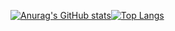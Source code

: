 [![Anurag's GitHub stats](https://github-readme-stats.vercel.app/api?username=hanbitgoun)](https://github.com/anuraghazra/github-readme-stats)[![Top Langs](https://github-readme-stats.vercel.app/api/top-langs/?username=hanbitgoun&layout=compact)](https://github.com/anuraghazra/github-readme-stats)




<!--
**hanbitgoun/hanbitgoun** is a ✨ _special_ ✨ repository because its `README.md` (this file) appears on your GitHub profile.

Here are some ideas to get you started:

- 🔭 I’m currently working on ...
- 🌱 I’m currently learning ...
- 👯 I’m looking to collaborate on ...
- 🤔 I’m looking for help with ...
- 💬 Ask me about ...
- 📫 How to reach me: ...
- 😄 Pronouns: ...
- ⚡ Fun fact: ...


